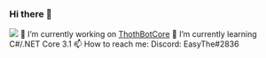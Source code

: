 ### Hi there 👋
![](https://komarev.com/ghpvc/?username=your-github-username&color=green)
 🔭 I’m currently working on [ThothBotCore](https://github.com/EasyThe/ThothBotCore)
 🌱 I’m currently learning C#/.NET Core 3.1
 📫 How to reach me: Discord: EasyThe#2836
